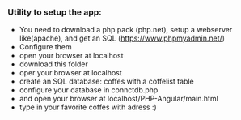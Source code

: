 ### Utility to setup the app:
* You need to download a php pack (php.net), setup a webserver like(apache), and get an SQL (https://www.phpmyadmin.net/)
* Configure them
* open your browser at localhost
* download this folder
* oper your browser at localhost
* create an SQL database: coffes with a coffelist table
* configure your database in connctdb.php
* and open your browser at localhost/PHP-Angular/main.html
* type in your favorite coffes with adress :)
